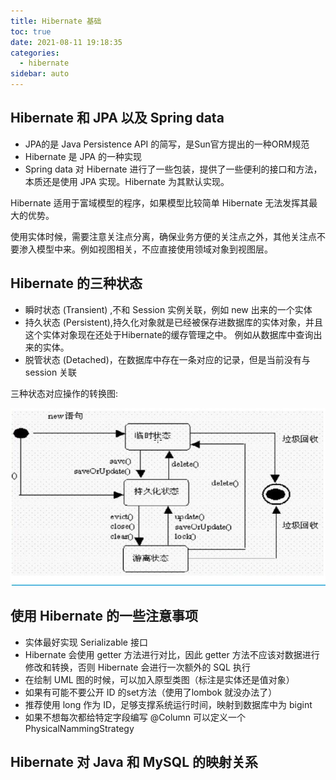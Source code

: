 ```yaml
---
title: Hibernate 基础
toc: true
date: 2021-08-11 19:18:35
categories:
  - hibernate
sidebar: auto
---
```


## Hibernate 和 JPA 以及 Spring data 

- JPA的是 Java Persistence API 的简写，是Sun官方提出的一种ORM规范
- Hibernate 是 JPA 的一种实现
- Spring data 对 Hibernate 进行了一些包装，提供了一些便利的接口和方法，本质还是使用 JPA 实现。Hibernate 为其默认实现。

Hibernate  适用于富域模型的程序，如果模型比较简单 Hibernate 无法发挥其最大的优势。

使用实体时候，需要注意关注点分离，确保业务方便的关注点之外，其他关注点不要渗入模型中来。例如视图相关，不应直接使用领域对象到视图层。

## Hibernate 的三种状态

- 瞬时状态 (Transient) ,不和 Session 实例关联，例如 new 出来的一个实体
- 持久状态 (Persistent),持久化对象就是已经被保存进数据库的实体对象，并且这个实体对象现在还处于Hibernate的缓存管理之中。 例如从数据库中查询出来的实体。
- 脱管状态 (Detached)，在数据库中存在一条对应的记录，但是当前没有与 session 关联

三种状态对应操作的转换图:

![](./hibernate-basic/status.jpg)


## 使用 Hibernate 的一些注意事项

- 实体最好实现 Serializable 接口
- Hibernate 会使用 getter 方法进行对比，因此 getter 方法不应该对数据进行修改和转换，否则 Hibernate 会进行一次额外的 SQL 执行
- 在绘制 UML 图的时候，可以加入原型类图（标注是实体还是值对象）
- 如果有可能不要公开 ID 的set方法（使用了lombok 就没办法了）
- 推荐使用 long 作为 ID，足够支撑系统运行时间，映射到数据库中为 bigint
- 如果不想每次都给特定字段编写 @Column 可以定义一个 PhysicalNammingStrategy

## Hibernate 对 Java 和 MySQL 的映射关系


